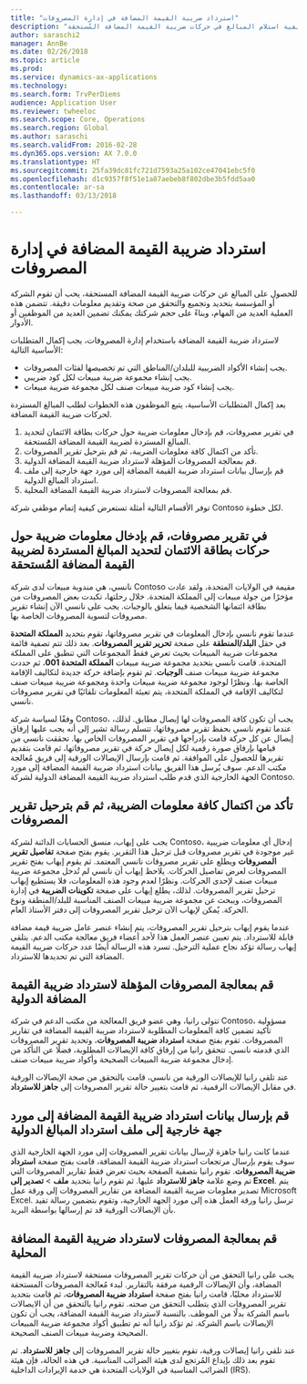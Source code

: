 ```yaml
---
title: "استرداد ضريبة القيمة المضافة في إدارة المصروفات"
description: "يوضح هذا المقال كيفية استلام المبالغ في حركات ضريبة القيمة المضافة المُستحقة."
author: saraschi2
manager: AnnBe
ms.date: 02/26/2018
ms.topic: article
ms.prod: 
ms.service: dynamics-ax-applications
ms.technology: 
ms.search.form: TrvPerDiems
audience: Application User
ms.reviewer: twheeloc
ms.search.scope: Core, Operations
ms.search.region: Global
ms.author: saraschi
ms.search.validFrom: 2016-02-28
ms.dyn365.ops.version: AX 7.0.0
ms.translationtype: HT
ms.sourcegitcommit: 25fa39dc81fc721d7593a25a102ce47041ebc5f0
ms.openlocfilehash: d1c9357f8f51e1a87aebeb8f802dbe3b5fdd5aa0
ms.contentlocale: ar-sa
ms.lasthandoff: 03/13/2018

---
```


# <a name="vat-recovery-in-expense-management"></a>استرداد ضريبة القيمة المضافة في إدارة المصروفات

للحصول على المبالغ عن حركات ضريبة القيمة المضافة المستحقة، يحب أن تقوم الشركة أو المؤسسة بتحديد وتجميع والتحقق من صحة وتقديم معلومات دقيقة. تتضمن هذه العملية العديد من المهام، وبناءً على حجم شركتك يمكنك تضمين العديد من الموظفين أو الأدوار.

لاسترداد ضريبة القيمة المضافة باستخدام إدارة المصروفات، يجب إكمال المتطلبات الأساسية التالية:

- يجب إنشاء الأكواد الضريبية للبلدان/المناطق التي تم تخصيصها لفئات المصروفات.
- يجب إنشاء مجموعة ضريبة مبيعات لكل كود ضريبي.
- يجب إنشاء كود ضريبة مبيعات صنف لكل مجموعة ضريبة مبيعات.

بعد إكمال المتطلبات الأساسية، يتبع الموظفون هذه الخطوات لطلب المبالغ المستردة لحركات ضريبة القيمة المضافة.

1. في تقرير مصروفات، قم بإدخال معلومات ضريبة حول حركات بطاقة الائتمان لتحديد المبالغ المستردة لضريبة القيمة المضافة المُستحقة.
2. تأكد من اكتمال كافة معلومات الضريبة، ثم قم بترحيل تقرير المصروفات.
3. قم بمعالجة المصروفات المؤهلة لاسترداد ضريبة القيمة المضافة الدولية.
4. قم بإرسال بيانات استرداد ضريبة القيمة المضافة إلى مورد جهة خارجية إلى ملف استرداد المبالغ الدولية.
5. قم بمعالجة المصروفات لاسترداد ضريبة القيمة المضافة المحلية.

توفر الأقسام التالية أمثلة تستعرض كيفية إتمام موظفي شركة Contoso لكل خطوة.

## <a name="on-an-expense-report-enter-tax-information-about-credit-card-transactions-to-identify-eligible-vat-refunds"></a>في تقرير مصروفات، قم بإدخال معلومات ضريبة حول حركات بطاقة الائتمان لتحديد المبالغ المستردة لضريبة القيمة المضافة المُستحقة

نانسي، هي مندوبة مبيعات لدى شركة Contoso مقيمة في الولايات المتحدة، ولقد عادت مؤخرًا من جولة مبيعات إلى المملكة المتحدة. خلال رحلتها، تكبدت بعض المصروفات من بطاقة ائتمانها الشخصية فيما يتعلق بالوجبات. يجب على نانسي الآن إنشاء تقرير مصروفات لتسوية المصروفات الخاصة بها.

عندما تقوم نانسي بإدخال المعلومات في تقرير مصروفاتها، تقوم بتحديد **المملكة المتحدة** في حقل **البلد/المنطقة** على صفحة **تحرير تقرير المصروفات**. بعد ذلك تتم تصفية قائمة مجموعات ضريبة المبيعات بحيث تعرض فقط المجموعات التي تنطبق على المملكة المتحدة. قامت نانسي بتحديد مجموعة ضريبة مبيعات **المملكة المتحدة 001**، ثم حددت مجموعة ضريبة مبيعات صنف **الوجبات**. ثم تقوم بإضافة حركة جديدة لتكاليف الإقامة الخاصة بها. ونظرًا لوجود مجموعة ضريبة مبيعات واحدة ومجموعة ضريبة مبيعات صنف لتكاليف الإقامة في المملكة المتحدة، يتم تعبئة المعلومات تلقائيًا في تقرير مصروفات نانسي.

وفقًا لسياسة شركة Contoso، يجب أن تكون كافة المصروفات لها إيصال مطابق. لذلك، عندما تقوم نانسي بحفظ تقرير مصروفاتها، تتسلم رسالة تشير إلى أنه يجب عليها إرفاق إيصال عن كل حركة قامت بإدراجها في تقرير المصروفات الخاص بها. تحققت نانسي من قيامها بإرفاق صورة رقمية لكل إيصال حركة في تقرير مصروفاتها، ثم قامت بتقديم تقريرها للحصول على الموافقة. ثم قامت بإرسال الإيصالات الورقية إلى فريق مُعالجة مكتب الدعم. سوف يُرسل هذا الفريق بيانات استرداد ضريبة القيمة المضافة إلى مورد الجهة الخارجية الذي قدم طلب استرداد ضريبة القيمة المضافة الدولية لشركة Contoso.

## <a name="make-sure-that-all-tax-information-is-complete-and-then-post-the-expense-report"></a>تأكد من اكتمال كافة معلومات الضريبة، ثم قم بترحيل تقرير المصروفات

يجب على إيهاب، منسق الحسابات الدائنة لشركة Contoso، إدخال أي معلومات ضريبية غير موجودة في تقرير مصروفات قبل ترحيل هذا التقرير. يقوم بفتح صفحة **تفاصيل تقرير المصروفات** ويطلع على تقرير مصروفات نانسي المعتمد. ثم يقوم إيهاب بفتح تقرير المصروفات لعرض تفاصيل الحركات. يلاحظ إيهاب أن نانسي لم تُدخل مجموعة ضريبة مبيعات صنف لإحدى الحركات. ونظرًا لعدم وجود هذه المعلومات، فلا يستطيع إيهاب ترحيل تقرير المصروفات. لذلك، يطلع إيهاب على صفحة **تكوينات الضريبة** في إدارة المصروفات، ويبحث عن مجموعة ضريبة مبيعات الصنف المناسبة للبلد/المنطقة ونوع الحركة. يٌمكن لإيهاب الآن ترحيل تقرير المصروفات إلى دفتر الأستاذ العام.

عندما يقوم إيهاب بترحيل تقرير المصروفات، يتم إنشاء عنصر عامل ضريبة قيمة مضافة قابلة للاسترداد. يتم تعيين عنصر العمل هذا لأحد أعضاء فريق معالجة مكتب الدعم. يتلقي إيهاب رسالة تؤكد نجاح عملية الترحيل. تسرد هذه الرسالة أيضًا عدد حركات ضريبة القيمة المضافة التي تم تحديدها للاسترداد.

## <a name="process-expenses-that-are-eligible-for-international-vat-recovery"></a>قم بمعالجة المصروفات المؤهلة لاسترداد ضريبة القيمة المضافة الدولية

تتولى رانيا، وهي عضو فريق المعالجة من مكتب الدعم في شركة Contoso، مسؤولية تأكيد تضمين كافة المعلومات المطلوبة لاسترداد ضريبة القيمة المضافة في تقارير المصروفات. تقوم بفتح صفحة **استرداد ضريبة المصروفات**، وتحديد تقرير المصروفات الذي قدمته نانسي. تتحقق رانيا من إرفاق كافة الإيصالات المطلوبة، فضلًا عن التأكد من إدخال مجموعة ضريبة المبيعات الصحيحة وأكواد ضريبة مبيعات صنف.

عند تلقي رانيا للإيصالات الورقية من نانسي، قامت بالتحقق من صحة الإيصالات الورقية في مقابل الإيصالات الرقمية، ثم قامت بتغيير حالة تقرير المصروفات إلى **جاهز للاسترداد**.

## <a name="send-vat-recovery-data-to-the-third-party-vendor-to-file-international-recovery-returns"></a>قم بإرسال بيانات استرداد ضريبة القيمة المضافة إلى مورد جهة خارجية إلى ملف استرداد المبالغ الدولية

عندما كانت رانيا جاهزة لإرسال بيانات تقرير المصروفات إلى مورد الجهة الخارجية الذي سوف يقوم بإرسال مرتجعات استرداد ضريبة القيمة المضافة، قامت بفتح صفحة **استرداد ضريبة المصروفات**. تقوم رانيا بتصفية الصفحة بحيث تعرض فقط تقارير المصروفات التي تم وضع علامة **جاهز للاسترداد** عليها. ثم تقوم رانيا بتحديد **ملف** &gt; **تصدير إلى Excel**. يتم تصدير معلومات ضريبة القيمة المضافة من تقارير المصروفات إلى ورقة عمل Microsoft Excel. ترسل رانيا ورقة العمل هذه إلى مورد الجهة الخارجية، وتقوم بتضمين رسالة تفيد بأن الإيصالات الورقية قد تم إرسالها بواسطة البريد.

## <a name="process-expenses-for-domestic-vat-recovery"></a>قم بمعالجة المصروفات لاسترداد ضريبة القيمة المضافة المحلية

يجب على رانيا التحقق من أن حركات تقرير المصروفات مستحقة لاسترداد ضريبة القيمة المضافة، وأن الإيصالات الرقمية مرفقة بالتقارير. لبدء مُعالجة المصروفات المستحقة للاسترداد محليًا، قامت رانيا بفتح صفحة **استرداد ضريبة المصروفات**، ثم قامت بتحديد تقرير المصروفات الذي يتطلب التحقق من صحته. تقوم رانيا بالتحقق من أن الايصالات باسم الشركة بدلًا من الموظف. بالنسبة لاسترداد ضريبة القيمة المضافة، يجب أن تكون الإيصالات باسم الشركة. ثم تؤكد رانيا أنه تم تطبيق أكواد مجموعة ضريبة المبيعات الصحيحة وضريبة مبيعات الصنف الصحيحة.

عند تلقي رانيا إيصالات ورقية، تقوم بتغيير حالة تقرير المصروفات إلى **جاهز للاسترداد**. ثم تقوم بعد ذلك بإيداع المُرتجع لدى هيئة الضرائب المناسبة. في هذه الحالة، فإن هيئة الضرائب المناسبة في الولايات المتحدة هي خدمة الإيرادات الداخلية (IRS).

